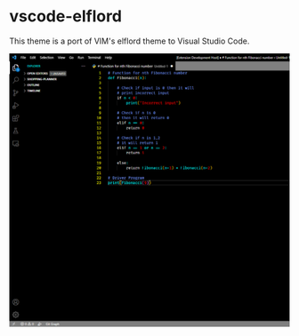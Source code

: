 # vscode-elflord
This theme is a port of VIM's elflord theme to Visual Studio Code.

![screenshot of elflord theme](https://github.com/dylan-brackett/vscode-elflord/blob/main/screenshot.png)

